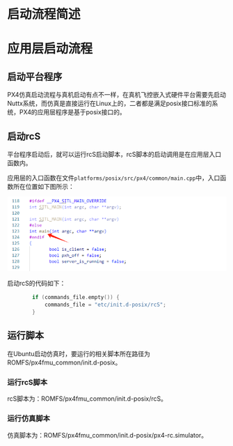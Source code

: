 # 启动流程简述





# 应用层启动流程

## 启动平台程序

PX4仿真启动流程与真机启动有点不一样，在真机飞控嵌入式硬件平台需要先启动Nuttx系统，而仿真是直接运行在Linux上的，二者都是满足posix接口标准的系统，PX4的应用层程序是基于posix接口的。

## 启动rcS

平台程序启动后，就可以运行rcS启动脚本，rcS脚本的启动调用是在应用层入口函数内。

应用层的入口函数在文件`platforms/posix/src/px4/common/main.cpp`中，入口函数所在位置如下图所示：

![image-20241203173258197](imgs/image-20241203173258197.png)

启动rcS的代码如下：

```c++
		if (commands_file.empty()) {
			commands_file = "etc/init.d-posix/rcS";
		}
```



## 运行脚本

在Ubuntu启动仿真时，要运行的相关脚本所在路径为ROMFS/px4fmu_common/init.d-posix。

### 运行rcS脚本

rcS脚本为：ROMFS/px4fmu_common/init.d-posix/rcS。



### 运行仿真脚本

仿真脚本为：ROMFS/px4fmu_common/init.d-posix/px4-rc.simulator。

